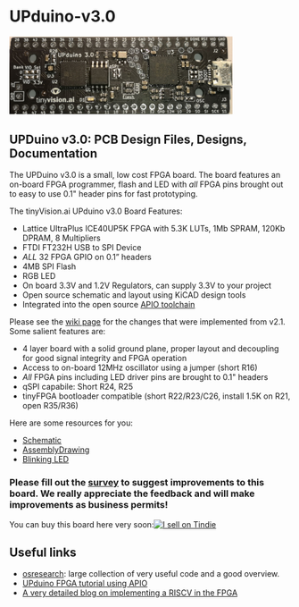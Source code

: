 # UPduino-v3.0

<img src="./assets/UPduino_v3.0_front.jpg" alt="UPduino v3.0 Front" width="400"/>

## UPDuino v3.0: PCB Design Files, Designs, Documentation

The UPDuino v3.0 is a small, low cost FPGA board. The board features an on-board FPGA programmer, flash and LED with _all_ FPGA pins brought out to easy to use 0.1" header pins for fast prototyping.

The tinyVision.ai UPduino v3.0 Board Features:

* Lattice UltraPlus ICE40UP5K FPGA with 5.3K LUTs, 1Mb SPRAM, 120Kb DPRAM, 8 Multipliers
* FTDI FT232H USB to SPI Device
* _ALL_ 32 FPGA GPIO on 0.1” headers
* 4MB SPI Flash
* RGB LED
* On board 3.3V and 1.2V Regulators, can supply 3.3V to your project
* Open source schematic and layout using KiCAD design tools
* Integrated into the open source [APIO toolchain](https://github.com/FPGAwars/apio)


Please see the [wiki page](https://github.com/tinyvision-ai-inc/UPduino-v3.0/wiki) for the changes that were implemented from v2.1. Some salient features are:
* 4 layer board with a solid ground plane, proper layout and decoupling for good signal integrity and FPGA operation
* Access to on-board 12MHz oscillator using a jumper (short R16)
* _All_ FPGA pins including LED driver pins are brought to 0.1" headers
* qSPI capabile: Short R24, R25
* tinyFPGA bootloader compatible (short R22/R23/C26, install 1.5K on R21, open R35/R36)

Here are some resources for you:
* [Schematic](./Board/v2.0/UPduino_v3.0.pdf)
* [AssemblyDrawing](./Board/v2.0/UPduino_v3.0Assembly.html)
* [Blinking LED](./RTL/blink_led)

### Please fill out the [survey](https://www.surveymonkey.com/r/HH536D8) to suggest improvements to this board. We really appreciate the feedback and will make improvements as business permits!

You can buy this board here very soon:<a href="https://www.tindie.com/stores/tinyvision_ai/?ref=offsite_badges&utm_source=sellers_vr2045&utm_medium=badges&utm_campaign=badge_medium"><img src="https://d2ss6ovg47m0r5.cloudfront.net/badges/tindie-mediums.png" alt="I sell on Tindie" width="150" height="78"></a>

## Useful links
* [osresearch](https://github.com/osresearch/up5k): large collection of very useful code and a good overview.
* [UPduino FPGA tutorial using APIO](https://blog.idorobots.org/entries/upduino-fpga-tutorial.html)
* [A very detailed blog on implementing a RISCV in the FPGA](https://pingu98.wordpress.com/2019/04/08/)
